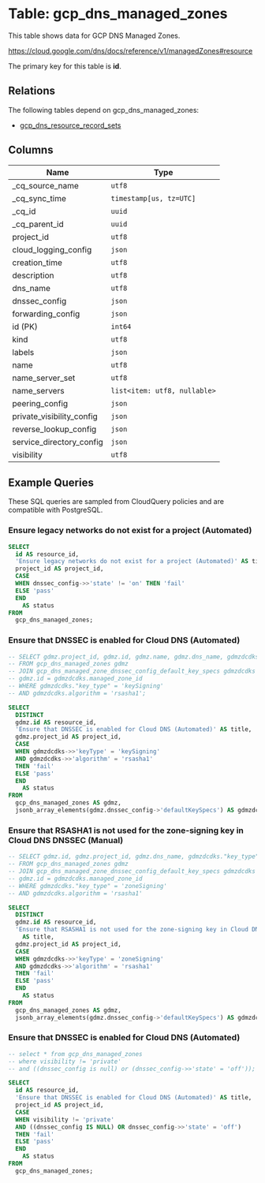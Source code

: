 # Table: gcp_dns_managed_zones

This table shows data for GCP DNS Managed Zones.

https://cloud.google.com/dns/docs/reference/v1/managedZones#resource

The primary key for this table is **id**.

## Relations

The following tables depend on gcp_dns_managed_zones:
  - [gcp_dns_resource_record_sets](gcp_dns_resource_record_sets)

## Columns

| Name          | Type          |
| ------------- | ------------- |
|_cq_source_name|`utf8`|
|_cq_sync_time|`timestamp[us, tz=UTC]`|
|_cq_id|`uuid`|
|_cq_parent_id|`uuid`|
|project_id|`utf8`|
|cloud_logging_config|`json`|
|creation_time|`utf8`|
|description|`utf8`|
|dns_name|`utf8`|
|dnssec_config|`json`|
|forwarding_config|`json`|
|id (PK)|`int64`|
|kind|`utf8`|
|labels|`json`|
|name|`utf8`|
|name_server_set|`utf8`|
|name_servers|`list<item: utf8, nullable>`|
|peering_config|`json`|
|private_visibility_config|`json`|
|reverse_lookup_config|`json`|
|service_directory_config|`json`|
|visibility|`utf8`|

## Example Queries

These SQL queries are sampled from CloudQuery policies and are compatible with PostgreSQL.

### Ensure legacy networks do not exist for a project (Automated)

```sql
SELECT
  id AS resource_id,
  'Ensure legacy networks do not exist for a project (Automated)' AS title,
  project_id AS project_id,
  CASE
  WHEN dnssec_config->>'state' != 'on' THEN 'fail'
  ELSE 'pass'
  END
    AS status
FROM
  gcp_dns_managed_zones;
```

### Ensure that DNSSEC is enabled for Cloud DNS (Automated)

```sql
-- SELECT gdmz.project_id, gdmz.id, gdmz.name, gdmz.dns_name, gdmzdcdks."key_type", gdmzdcdks.algorithm
-- FROM gcp_dns_managed_zones gdmz
-- JOIN gcp_dns_managed_zone_dnssec_config_default_key_specs gdmzdcdks ON
-- gdmz.id = gdmzdcdks.managed_zone_id
-- WHERE gdmzdcdks."key_type" = 'keySigning'
-- AND gdmzdcdks.algorithm = 'rsasha1';

SELECT
  DISTINCT
  gdmz.id AS resource_id,
  'Ensure that DNSSEC is enabled for Cloud DNS (Automated)' AS title,
  gdmz.project_id AS project_id,
  CASE
  WHEN gdmzdcdks->>'keyType' = 'keySigning'
  AND gdmzdcdks->>'algorithm' = 'rsasha1'
  THEN 'fail'
  ELSE 'pass'
  END
    AS status
FROM
  gcp_dns_managed_zones AS gdmz,
  jsonb_array_elements(gdmz.dnssec_config->'defaultKeySpecs') AS gdmzdcdks;
```

### Ensure that RSASHA1 is not used for the zone-signing key in Cloud DNS DNSSEC (Manual)

```sql
-- SELECT gdmz.id, gdmz.project_id, gdmz.dns_name, gdmzdcdks."key_type", gdmzdcdks.algorithm
-- FROM gcp_dns_managed_zones gdmz
-- JOIN gcp_dns_managed_zone_dnssec_config_default_key_specs gdmzdcdks ON
-- gdmz.id = gdmzdcdks.managed_zone_id
-- WHERE gdmzdcdks."key_type" = 'zoneSigning'
-- AND gdmzdcdks.algorithm = 'rsasha1'

SELECT
  DISTINCT
  gdmz.id AS resource_id,
  'Ensure that RSASHA1 is not used for the zone-signing key in Cloud DNS DNSSEC (Manual)'
    AS title,
  gdmz.project_id AS project_id,
  CASE
  WHEN gdmzdcdks->>'keyType' = 'zoneSigning'
  AND gdmzdcdks->>'algorithm' = 'rsasha1'
  THEN 'fail'
  ELSE 'pass'
  END
    AS status
FROM
  gcp_dns_managed_zones AS gdmz,
  jsonb_array_elements(gdmz.dnssec_config->'defaultKeySpecs') AS gdmzdcdks;
```

### Ensure that DNSSEC is enabled for Cloud DNS (Automated)

```sql
-- select * from gcp_dns_managed_zones
-- where visibility != 'private'
-- and ((dnssec_config is null) or (dnssec_config->>'state' = 'off'));

SELECT
  id AS resource_id,
  'Ensure that DNSSEC is enabled for Cloud DNS (Automated)' AS title,
  project_id AS project_id,
  CASE
  WHEN visibility != 'private'
  AND ((dnssec_config IS NULL) OR dnssec_config->>'state' = 'off')
  THEN 'fail'
  ELSE 'pass'
  END
    AS status
FROM
  gcp_dns_managed_zones;
```



